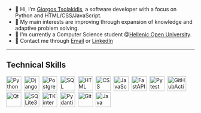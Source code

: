 - 👋 Hi, I’m <a href="https://www.linkedin.com/in/giorgos-tsolakidis-130266155/">Giorgos Tsolakidis</a>, a software developer with a focus on Python and HTML/CSS/JavaScript.
- 👀 My main interests are improving through expansion of knowledge and adaptive problem solving. 
- 🌱 I’m currently a Computer Science student @<a href="https://www.eap.gr/en/undergraduate/computer-science/">Hellenic Open University</a>.
- <span>&#128231;</span> Contact me through <a href="mailto:black_baron94@hotmail.com" target="_blank">Email</a> or <a href="https://www.linkedin.com/in/giorgos-tsolakidis-130266155/">LinkedIn</a>
<hr/>
<h2>Technical Skills</h2>
  <div dir=auto>
    <p dir=auto>
      <img src="https://cdn3.iconfinder.com/data/icons/logos-and-brands-adobe/512/267_Python-512.png" title="Python" alt="Python" width="40" height="40" style="max-width: 100%;">&nbsp</img>
      <img src="https://img.shields.io/badge/-092E20?style=flat&logo=Django&style=plastic" title="Django" alt="Django" width="40" height="40" style="max-width: 100%;">&nbsp</img>
      <img src="https://img.shields.io/badge/-yellow?style=flat&logo=postgresql&style=plastic" title="PostgreSQL" alt="PostgreSQL" width="40" height="40" style="max-width: 100%;">&nbsp</img>
      <img src="https://w7.pngwing.com/pngs/525/959/png-transparent-microsoft-azure-sql-database-microsoft-sql-server-cloud-computing-text-trademark-logo-thumbnail.png" title="SQL" alt="SQL" width="40" height="40" style="max-width: 100%;">&nbsp</img>
      <img src="https://upload.wikimedia.org/wikipedia/commons/thumb/6/61/HTML5_logo_and_wordmark.svg/512px-HTML5_logo_and_wordmark.svg.png" title="HTML" alt="HTML" width="40" height="40" style="max-width: 100%;">&nbsp</img>
      <img src="https://upload.wikimedia.org/wikipedia/commons/thumb/d/d5/CSS3_logo_and_wordmark.svg/1452px-CSS3_logo_and_wordmark.svg.png" title="CSS" alt="CSS" width="40" height="40" style="max-width: 100%;">&nbsp</img>
      <img src="https://upload.wikimedia.org/wikipedia/commons/6/6a/JavaScript-logo.png" title="JavaScript" alt="JavaScript" width="40" height="40" style="max-width: 100%;">&nbsp</img>
      <img src="https://img.shields.io/badge/-009688?logo=fastapi&logoColor=white&style=plastic" title="FastAPI" alt="FastAPI" width="40" height="40" style="max-width: 100%;">&nbsp</img>
      <img src="https://img.shields.io/badge/-3670A0?logo=pytest&logoColor=white&style=plastic" title="Pytest" alt="Pytest" width="40" height="40" style="max-width: 100%;">&nbsp</img>
      <img src="https://img.shields.io/badge/-2088FF?logo=githubactions&logoColor=white&style=plastic" title="GitHubActions" alt="GitHubActions" width="50" height="40" style="max-width: 100%;">&nbsp</img>
      <img src="https://upload.wikimedia.org/wikipedia/commons/f/fc/Qt_logo_2013.svg" title="Qt" alt="Qt" width="40" height="40" style="max-width: 100%;">&nbsp</img>
      <img src="https://upload.wikimedia.org/wikipedia/commons/thumb/9/97/Sqlite-square-icon.svg/1200px-Sqlite-square-icon.svg.png" title="SQLite3" alt="SQLite3" width="40" height="40" style="max-width: 100%;">&nbsp</img>
      <img src="https://storage.googleapis.com/replit/images/1619744706953_a11b5e0a6acf250ac95d9b46d5a2673f.jpeg" title="TKinter" alt="TKinter" width="40" height="40" style="max-width: 100%;">&nbsp</img>
      <img src="https://avatars.githubusercontent.com/u/110818415?s=200&v=4" title="Pydantic" alt="Pydantic" width="40" height="40" style="max-width: 100%;">&nbsp</img>
      <img src="https://git-scm.com/images/logos/downloads/Git-Icon-1788C.png" title="Git" alt="Git" width="40" height="40" style="max-width: 100%;">&nbsp</img>
      <img src="https://cdn.iconscout.com/icon/free/png-256/free-java-logo-icon-download-in-svg-png-gif-file-formats--wordmark-programming-language-pack-logos-icons-1174953.png" title="Java" alt="Java" width="40" height="40" style="max-width: 100%;">&nbsp</img>
    </p>
</div>
